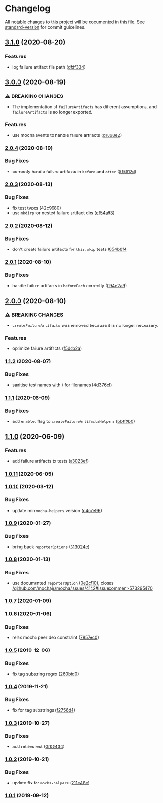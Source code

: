 # Changelog

All notable changes to this project will be documented in this file. See [standard-version](https://github.com/conventional-changelog/standard-version) for commit guidelines.

## [3.1.0](https://github.com/CrowdStrike/faltest/compare/@faltest/mocha@3.0.0...@faltest/mocha@3.1.0) (2020-08-20)


### Features

* log failure artifact file path ([dfdf334](https://github.com/CrowdStrike/faltest/commit/dfdf334200ca542fd178e2471c3cde9da356d671))

## [3.0.0](https://github.com/CrowdStrike/faltest/compare/@faltest/mocha@2.0.4...@faltest/mocha@3.0.0) (2020-08-19)


### ⚠ BREAKING CHANGES

* The implementation of `failureArtifacts` has different assumptions, and `failureArtifacts` is no longer exported.

### Features

* use mocha events to handle failure artifacts ([d1068e2](https://github.com/CrowdStrike/faltest/commit/d1068e20947131b6f626796b49884ff5fd7d009f))

### [2.0.4](https://github.com/CrowdStrike/faltest/compare/@faltest/mocha@2.0.3...@faltest/mocha@2.0.4) (2020-08-19)


### Bug Fixes

* correctly handle failure artifacts in `before` and `after` ([8f5017d](https://github.com/CrowdStrike/faltest/commit/8f5017d3cc0d19b607908d5ad37b91196bd87993))

### [2.0.3](https://github.com/CrowdStrike/faltest/compare/@faltest/mocha@2.0.2...@faltest/mocha@2.0.3) (2020-08-13)


### Bug Fixes

* fix test typos ([42c9980](https://github.com/CrowdStrike/faltest/commit/42c9980b79b8cce5bc4f9ec5ecdd7d09ae6fe5a2))
* use `mkdirp` for nested failure artifact dirs ([ef54a93](https://github.com/CrowdStrike/faltest/commit/ef54a93dd8cab35a97e8b415ad40b5239b8b24c9))

### [2.0.2](https://github.com/CrowdStrike/faltest/compare/@faltest/mocha@2.0.1...@faltest/mocha@2.0.2) (2020-08-12)


### Bug Fixes

* don't create failure artifacts for `this.skip` tests ([054b8f4](https://github.com/CrowdStrike/faltest/commit/054b8f4339e30534a0aecf6ccccf9e06d240cdc0))

### [2.0.1](https://github.com/CrowdStrike/faltest/compare/@faltest/mocha@2.0.0...@faltest/mocha@2.0.1) (2020-08-10)


### Bug Fixes

* handle failure artifacts in `beforeEach` correctly ([094e2a9](https://github.com/CrowdStrike/faltest/commit/094e2a9086f3b193103ec5cc1e15b5f9de4cdd1a))

## [2.0.0](https://github.com/CrowdStrike/faltest/compare/@faltest/mocha@1.1.2...@faltest/mocha@2.0.0) (2020-08-10)


### ⚠ BREAKING CHANGES

* `createFailureArtifacts` was removed because it is no longer necessary.

### Features

* optimize failure artifacts ([f5dcb2a](https://github.com/CrowdStrike/faltest/commit/f5dcb2a370517c18d25c83417f8aca6601e44f5a))

### [1.1.2](https://github.com/CrowdStrike/faltest/compare/@faltest/mocha@1.1.1...@faltest/mocha@1.1.2) (2020-08-07)


### Bug Fixes

* sanitise test names with / for filenames ([4d376cf](https://github.com/CrowdStrike/faltest/commit/4d376cf2212d45a458bf3269bd71ff9a7a0ed088))

### [1.1.1](https://github.com/CrowdStrike/faltest/compare/@faltest/mocha@1.1.0...@faltest/mocha@1.1.1) (2020-06-09)


### Bug Fixes

* add `enabled` flag to `createFailureArtifactsHelpers` ([bbff9b0](https://github.com/CrowdStrike/faltest/commit/bbff9b0e173cb7391e90156f2fe894614cd8c172))

## [1.1.0](https://github.com/CrowdStrike/faltest/compare/@faltest/mocha@1.0.11...@faltest/mocha@1.1.0) (2020-06-09)


### Features

* add failure artifacts to tests ([a3023ef](https://github.com/CrowdStrike/faltest/commit/a3023efca010d2d25a6e537a7ced93c9eba425ba))

### [1.0.11](https://github.com/CrowdStrike/faltest/compare/@faltest/mocha@1.0.10...@faltest/mocha@1.0.11) (2020-06-05)

### [1.0.10](https://github.com/CrowdStrike/faltest/compare/@faltest/mocha@1.0.9...@faltest/mocha@1.0.10) (2020-03-12)


### Bug Fixes

* update min `mocha-helpers` version ([c4c7e96](https://github.com/CrowdStrike/faltest/commit/c4c7e96508b76fae88f2065a2ed2656c6c4c393c))

### [1.0.9](https://github.com/CrowdStrike/faltest/compare/@faltest/mocha@1.0.8...@faltest/mocha@1.0.9) (2020-01-27)


### Bug Fixes

* bring back `reporterOptions` ([313024e](https://github.com/CrowdStrike/faltest/commit/313024e9057620f353e68666d05cb1a6890dea5c))

### [1.0.8](https://github.com/CrowdStrike/faltest/compare/@faltest/mocha@1.0.7...@faltest/mocha@1.0.8) (2020-01-13)


### Bug Fixes

* use documented `reporterOption` ([0e2cf10](https://github.com/CrowdStrike/faltest/commit/0e2cf10562ff342a2365c1d1287ed1d9c19d1d75)), closes [/github.com/mochajs/mocha/issues/4142#issuecomment-573295470](https://github.com/CrowdStrike//github.com/mochajs/mocha/issues/4142/issues/issuecomment-573295470)

### [1.0.7](https://github.com/CrowdStrike/faltest/compare/@faltest/mocha@1.0.6...@faltest/mocha@1.0.7) (2020-01-09)

### [1.0.6](https://github.com/CrowdStrike/faltest/compare/@faltest/mocha@1.0.5...@faltest/mocha@1.0.6) (2020-01-06)


### Bug Fixes

* relax mocha peer dep constraint ([7857ec0](https://github.com/CrowdStrike/faltest/commit/7857ec083be2867eec901d737954c3cc7d56201c))

### [1.0.5](https://github.com/CrowdStrike/faltest/compare/@faltest/mocha@1.0.4...1.0.5) (2019-12-06)


### Bug Fixes

* fix tag substring regex ([260bfd0](https://github.com/CrowdStrike/faltest/commit/260bfd0d3e1a2097750c9efd4f55ed137b5eb1d7))

### [1.0.4](https://github.com/CrowdStrike/faltest/compare/@faltest/mocha@1.0.3...1.0.4) (2019-11-21)


### Bug Fixes

* fix for tag substrings ([f2756d4](https://github.com/CrowdStrike/faltest/commit/f2756d4b4026a75a2b93f593d60aa28585553c65))

### [1.0.3](https://github.com/CrowdStrike/faltest/compare/@faltest/mocha@1.0.2...1.0.3) (2019-10-27)


### Bug Fixes

* add retries test ([0f66434](https://github.com/CrowdStrike/faltest/commit/0f66434))

### [1.0.2](https://github.com/CrowdStrike/faltest/compare/@faltest/mocha@1.0.1...1.0.2) (2019-10-21)


### Bug Fixes

* update fix for `mocha-helpers` ([211e48e](https://github.com/CrowdStrike/faltest/commit/211e48e))

### [1.0.1](https://github.com/CrowdStrike/faltest/compare/@faltest/mocha@1.0.0...1.0.1) (2019-09-12)

